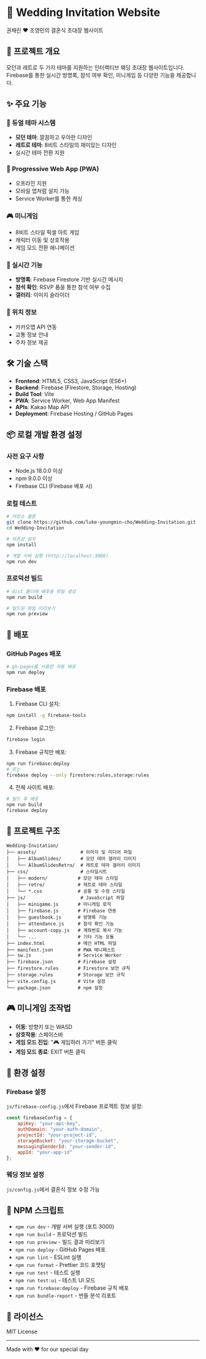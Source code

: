 # 💒 Wedding Invitation Website

권채린 ❤️ 조영민의 결혼식 초대장 웹사이트

## 🎯 프로젝트 개요

모던과 레트로 두 가지 테마를 지원하는 인터랙티브 웨딩 초대장 웹사이트입니다. Firebase를 통한 실시간 방명록, 참석 여부 확인, 미니게임 등 다양한 기능을 제공합니다.

## ✨ 주요 기능

### 🎨 듀얼 테마 시스템
- **모던 테마**: 깔끔하고 우아한 디자인
- **레트로 테마**: 8비트 스타일의 재미있는 디자인
- 실시간 테마 전환 지원

### 📱 Progressive Web App (PWA)
- 오프라인 지원
- 모바일 앱처럼 설치 가능
- Service Worker를 통한 캐싱

### 🎮 미니게임
- 8비트 스타일 픽셀 아트 게임
- 캐릭터 이동 및 상호작용
- 게임 모드 전환 애니메이션

### 💬 실시간 기능
- **방명록**: Firebase Firestore 기반 실시간 메시지
- **참석 확인**: RSVP 폼을 통한 참석 여부 수집
- **갤러리**: 이미지 슬라이더

### 📍 위치 정보
- 카카오맵 API 연동
- 교통 정보 안내
- 주차 정보 제공

## 🛠 기술 스택

- **Frontend**: HTML5, CSS3, JavaScript (ES6+)
- **Backend**: Firebase (Firestore, Storage, Hosting)
- **Build Tool**: Vite
- **PWA**: Service Worker, Web App Manifest
- **APIs**: Kakao Map API
- **Deployment**: Firebase Hosting / GitHub Pages

## 📦 로컬 개발 환경 설정

### 사전 요구 사항
- Node.js 18.0.0 이상
- npm 9.0.0 이상
- Firebase CLI (Firebase 배포 시)

### 로컬 테스트
```bash
# 저장소 클론
git clone https://github.com/luke-youngmin-cho/Wedding-Invitation.git
cd Wedding-Invitation

# 의존성 설치
npm install

# 개발 서버 실행 (http://localhost:3000)
npm run dev
```

### 프로덕션 빌드
```bash
# dist 폴더에 배포용 파일 생성
npm run build

# 빌드된 파일 미리보기
npm run preview
```

## 🚀 배포

### GitHub Pages 배포
```bash
# gh-pages를 사용한 자동 배포
npm run deploy
```

### Firebase 배포

1. Firebase CLI 설치:
```bash
npm install -g firebase-tools
```

2. Firebase 로그인:
```bash
firebase login
```

3. Firebase 규칙만 배포:
```bash
npm run firebase:deploy
# 또는
firebase deploy --only firestore:rules,storage:rules
```

4. 전체 사이트 배포:
```bash
# 빌드 후 배포
npm run build
firebase deploy
```

## 📁 프로젝트 구조

```
Wedding-Invitation/
├── assets/                # 이미지 및 미디어 파일
│   ├── AlbumSlides/       # 모던 테마 갤러리 이미지
│   └── AlbumSlidesRetro/  # 레트로 테마 갤러리 이미지
├── css/                   # 스타일시트
│   ├── modern/           # 모던 테마 스타일
│   ├── retro/            # 레트로 테마 스타일
│   └── *.css             # 공통 및 수정 스타일
├── js/                    # JavaScript 파일
│   ├── minigame.js       # 미니게임 로직
│   ├── firebase.js       # Firebase 연동
│   ├── guestbook.js      # 방명록 기능
│   ├── attendance.js     # 참석 확인 기능
│   ├── account-copy.js   # 계좌번호 복사 기능
│   └── ...               # 기타 기능 모듈
├── index.html            # 메인 HTML 파일
├── manifest.json         # PWA 매니페스트
├── sw.js                 # Service Worker
├── firebase.json         # Firebase 설정
├── firestore.rules       # Firestore 보안 규칙
├── storage.rules         # Storage 보안 규칙
├── vite.config.js        # Vite 설정
└── package.json          # npm 설정
```

## 🎮 미니게임 조작법

- **이동**: 방향키 또는 WASD
- **상호작용**: 스페이스바
- **게임 모드 진입**: "🎮 게임하러 가기" 버튼 클릭
- **게임 모드 종료**: EXIT 버튼 클릭

## 🔧 환경 설정

### Firebase 설정
`js/firebase-config.js`에서 Firebase 프로젝트 정보 설정:

```javascript
const firebaseConfig = {
    apiKey: "your-api-key",
    authDomain: "your-auth-domain",
    projectId: "your-project-id",
    storageBucket: "your-storage-bucket",
    messagingSenderId: "your-sender-id",
    appId: "your-app-id"
};
```

### 웨딩 정보 설정
`js/config.js`에서 결혼식 정보 수정 가능

## 📝 NPM 스크립트

- `npm run dev` - 개발 서버 실행 (포트 3000)
- `npm run build` - 프로덕션 빌드
- `npm run preview` - 빌드 결과 미리보기
- `npm run deploy` - GitHub Pages 배포
- `npm run lint` - ESLint 실행
- `npm run format` - Prettier 코드 포맷팅
- `npm run test` - 테스트 실행
- `npm run test:ui` - 테스트 UI 모드
- `npm run firebase:deploy` - Firebase 규칙 배포
- `npm run bundle-report` - 번들 분석 리포트

## 📄 라이선스

MIT License

---

Made with ❤️ for our special day
